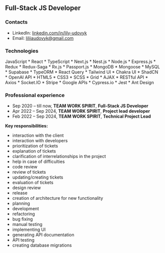## Full-Stack JS Developer

### Contacts

* LinkedIn: [linkedin.com/in/lily-udovyk](https://www.linkedin.com/in/lily-udovyk/)
* Email: liliiaudovyk@gmail.com

### Technologies

JavaScript * React  *  TypeScript  *  Next.js  *  Nest.js * Node.js * Express.js * Redux * Redux-Saga * Rx.js * Passport.js * MongoDB * Mongoose * MySQL * Supabase * TypeORM * React Query * Tailwind UI * Chakra UI * ShadCN * OpenAI API * HTML5 * CSS3 * SCSS * Grid * AJAX * RESTful API * Axios * Socket.IO * Stripe * Google APIs * Cypress.io * Jest * Ant Design

### Professional experience

* Sep 2020 – till now, **TEAM WORK SPIRIT**, **Full-Stack JS Developer**
* Apr 2022 – Sep 2024, **TEAM WORK SPIRIT**, **Project lead developer**
* Feb 2022 – Sep 2024, **TEAM WORK SPIRIT**, **Technical Project Lead**

**Key responsibilities:**
* interaction with the client
* interaction with developers
* prioritization of tickets
* explanation of tickets
* clarification of interrelationships in the project
* help in case of difficulties
* code review
* review of tickets
* updating/creating tickets
* evaluation of tickets
* design review
* release
* creation of architecture for new functionality
* planning
* development
* refactoring
* bug fixing
* manual testing
* implementing UI
* generating API documentation
* API testing
* creating database migrations


<!--
**LilyUdovyk/LilyUdovyk** is a ✨ _special_ ✨ repository because its `README.md` (this file) appears on your GitHub profile.

Here are some ideas to get you started:

- 🔭 I’m currently working on ...
- 🌱 I’m currently learning ...
- 👯 I’m looking to collaborate on ...
- 🤔 I’m looking for help with ...
- 💬 Ask me about ...
- 📫 How to reach me: ...
- 😄 Pronouns: ...
- ⚡ Fun fact: ...
-->


<!--
**Liliia-Udovyk/Liliia-Udovyk** is a ✨ _special_ ✨ repository because its `README.md` (this file) appears on your GitHub profile.

Here are some ideas to get you started:

- 🔭 I’m currently working on ...
- 🌱 I’m currently learning ...
- 👯 I’m looking to collaborate on ...
- 🤔 I’m looking for help with ...
- 💬 Ask me about ...
- 📫 How to reach me: ...
- 😄 Pronouns: ...
- ⚡ Fun fact: ...
-->
